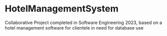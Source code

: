 # HotelManagementSystem
Collaborative Project completed in Software Engineering 2023, based on a hotel management software for clientele in need for database use

